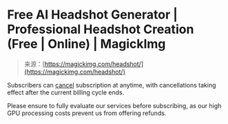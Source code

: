 <!--yml
category: 未分类
date: 2024-05-27 14:54:22
-->

# Free AI Headshot Generator | Professional Headshot Creation (Free | Online) | MagickImg

> 来源：[https://magickimg.com/headshot/](https://magickimg.com/headshot/)

Subscribers can [cancel](https://magickimg.lemonsqueezy.com/billing) subscription at anytime, with cancellations taking effect after the current billing cycle ends.

Please ensure to fully evaluate our services before subscribing, as our high GPU processing costs prevent us from offering refunds.